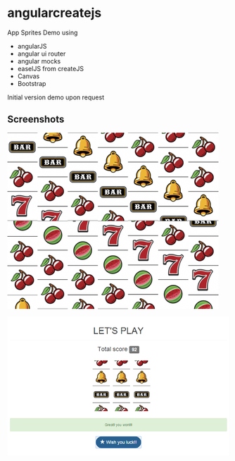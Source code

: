 # angularcreatejs

App Sprites Demo using 
- angularJS
- angular ui router 
- angular mocks 
- easelJS from createJS 
- Canvas
- Bootstrap

Initial version demo upon request

## Screenshots
![Spritesheet screenshot](https://raw.githubusercontent.com/agrcrobles/angularcreatejs/master/assets/figures.png "Screenshot of spritesheet")

![Spritesheet screenshot](https://raw.githubusercontent.com/agrcrobles/angularcreatejs/master/assets/screentaken.png "Screenshot of spritesheet")



